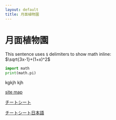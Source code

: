 ```yaml
---
layout: default
title: 月面植物園
---
```



# 月面植物園
This sentence uses `$` delimiters to show math inline:  
$\sqrt{3x-1}+(1+x)^2$

~~~python
import math
print(math.pi)
~~~

kgkjh
kjh

[site map](1)

[チートシート](https://github.com/pages-themes/leap-day/blob/master/index.md)

[チートシート日本語](https://gist.github.com/mignonstyle/083c9e1651d7734f84c99b8cf49d57fa)


